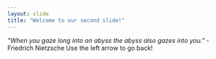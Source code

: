 ```yaml
---
layout: slide
title: "Welcome to our second slide!"
---
```

*"When you gaze long into an abyss the abyss also gazes into you."* - Friedrich Nietzsche
Use the left arrow to go back!